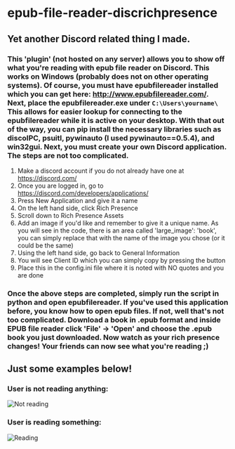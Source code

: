# epub-file-reader-discrichpresence 
## Yet another Discord related thing I made.

### This 'plugin' (not hosted on any server) allows you to show off what you're reading with epub file reader on Discord. This works on Windows (probably does not on other operating systems). Of course, you must have epubfilereader installed which you can get here: http://www.epubfilereader.com/. Next, place the epubfilereader.exe under `C:\Users\yourname\` This allows for easier lookup for connecting to the epubfilereader while it is active on your desktop. With that out of the way, you can pip install the necessary libraries such as discoIPC, psuitl, pywinauto (I used pywinauto==0.5.4), and win32gui. Next, you must create your own Discord application. The steps are not too complicated.
  1. Make a discord account if you do not already have one at https://discord.com/
  2. Once you are logged in, go to https://discord.com/developers/applications/
  3. Press New Application and give it a name
  4. On the left hand side, click Rich Presence
  5. Scroll down to Rich Presence Assets
  6. Add an image if you'd like and remember to give it a unique name. As you will see in the code, there is an area called 'large_image':      'book', you can simply replace that with the name of the image you chose (or it could be the same)
  7. Using the left hand side, go back to General Information 
  8. You will see Client ID which you can simply copy by pressing the button
  9. Place this in the config.ini file where it is noted with NO quotes and you are done
### Once the above steps are completed, simply run the script in python and open epubfilereader. If you've used this application before, you know how to open epub files. If not, well that's not too complicated. Download a book in .epub format and inside EPUB file reader click 'File' -> 'Open' and choose the .epub book you just downloaded. Now watch as your rich presence changes! Your friends can now see what you're reading ;)

## Just some examples below!

### User is not reading anything:

![Not reading](https://i.ibb.co/QQ9S6nF/Capture.png)

### User is reading something:

![Reading](https://i.ibb.co/qpsdYqs/Capture1.png)
